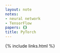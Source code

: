 ```yaml
---
layout: note
notes:
- neural network
- TensorFlow
papers: {}
title: PyTorch
---
```

{% include links.html %}
